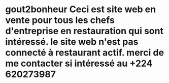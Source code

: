# gout2bonheur Ceci est site web en vente pour tous les chefs d'entreprise en restauration qui sont intéressé. le site web n'est pas connecté à restaurant actif. merci de me contacter si intéressé au +224 620273987
